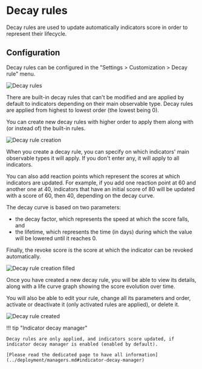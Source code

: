 # Decay rules

Decay rules are used to update automatically indicators score in order to represent their lifecycle.

## Configuration

Decay rules can be configured in the "Settings > Customization > Decay rule" menu.

![Decay rules](./assets/decay-rules.png)

There are built-in decay rules that can't be modified and are applied by default to indicators depending on their main observable type.
Decay rules are applied from highest to lowest order (the lowest being 0).

You can create new decay rules with higher order to apply them along with (or instead of) the built-in rules.

![Decay rule creation](./assets/decay-rule-creation.png)

When you create a decay rule, you can specify on which indicators' main observable types it will apply. If you don't enter any, it will apply to all indicators.

You can also add reaction points which represent the scores at which indicators are updated. For example, if you add one reaction point at 60 and another one at 40, indicators that have an initial score of 80 will be updated with a score of 60, then 40, depending on the decay curve.

The decay curve is based on two parameters: 

- the decay factor, which represents the speed at which the score falls, and
- the lifetime, which represents the time (in days) during which the value will be lowered until it reaches 0.

Finally, the revoke score is the score at which the indicator can be revoked automatically.

![Decay rule creation filled](./assets/decay-rule-creation-filled.png)

Once you have created a new decay rule, you will be able to view its details, along with a life curve graph showing the score evolution over time.

You will also be able to edit your rule, change all its parameters and order, activate or deactivate it (only activated rules are applied), or delete it.

![Decay rule created](./assets/decay-rule-created.png)

!!! tip "Indicator decay manager"

    Decay rules are only applied, and indicators score updated, if indicator decay manager is enabled (enabled by default). 

    [Please read the dedicated page to have all information](../deployment/managers.md#indicator-decay-manager)
